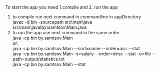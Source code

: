 To start the app you need 1.compile and 2. run the app  
1. to compile run next command in commandline in appDirectory  
javac -d bin -sourcepath src\main\java src\main\java\by\samtsov\Main.java  
2. to run the app use next command in the same order  
java -cp bin by.samtsov.Main  
or:  
java -cp bin by.samtsov.Main --sort=name --order=asc --stat  
java -cp bin by.samtsov.Main -s=salary --order=desc --stat -o=file --path=output/statistics.txt  
java -cp bin by.samtsov.Main --stat  

